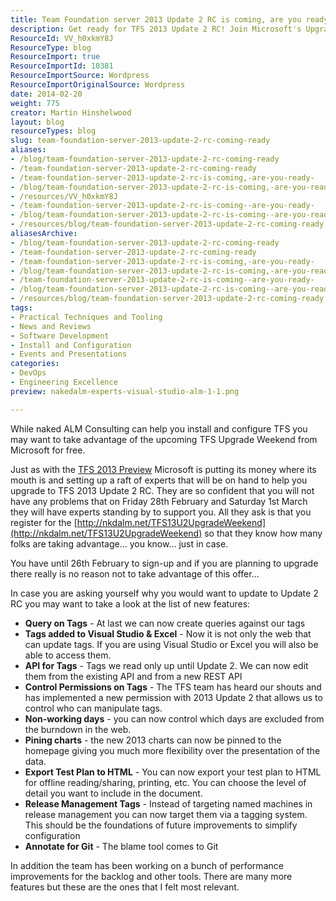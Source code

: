 ```yaml
---
title: Team Foundation server 2013 Update 2 RC is coming, are you ready?
description: Get ready for TFS 2013 Update 2 RC! Join Microsoft's Upgrade Weekend for expert support and discover new features to enhance your development experience.
ResourceId: VV_h0xkmY8J
ResourceType: blog
ResourceImport: true
ResourceImportId: 10381
ResourceImportSource: Wordpress
ResourceImportOriginalSource: Wordpress
date: 2014-02-20
weight: 775
creator: Martin Hinshelwood
layout: blog
resourceTypes: blog
slug: team-foundation-server-2013-update-2-rc-coming-ready
aliases:
- /blog/team-foundation-server-2013-update-2-rc-coming-ready
- /team-foundation-server-2013-update-2-rc-coming-ready
- /team-foundation-server-2013-update-2-rc-is-coming,-are-you-ready-
- /blog/team-foundation-server-2013-update-2-rc-is-coming,-are-you-ready-
- /resources/VV_h0xkmY8J
- /team-foundation-server-2013-update-2-rc-is-coming--are-you-ready-
- /blog/team-foundation-server-2013-update-2-rc-is-coming--are-you-ready-
- /resources/blog/team-foundation-server-2013-update-2-rc-coming-ready
aliasesArchive:
- /blog/team-foundation-server-2013-update-2-rc-coming-ready
- /team-foundation-server-2013-update-2-rc-coming-ready
- /team-foundation-server-2013-update-2-rc-is-coming,-are-you-ready-
- /blog/team-foundation-server-2013-update-2-rc-is-coming,-are-you-ready-
- /team-foundation-server-2013-update-2-rc-is-coming--are-you-ready-
- /blog/team-foundation-server-2013-update-2-rc-is-coming--are-you-ready-
- /resources/blog/team-foundation-server-2013-update-2-rc-coming-ready
tags:
- Practical Techniques and Tooling
- News and Reviews
- Software Development
- Install and Configuration
- Events and Presentations
categories:
- DevOps
- Engineering Excellence
preview: nakedalm-experts-visual-studio-alm-1-1.png

---
```

While naked ALM Consulting can help you install and configure TFS you may want to take advantage of the upcoming TFS Upgrade Weekend from Microsoft for free.

Just as with the [TFS 2013 Preview](http://nkdagility.com/the-great-team-foundation-server-2013-upgrade-weekend/) Microsoft is putting its money where its mouth is and setting up a raft of experts that will be on hand to help you upgrade to TFS 2013 Update 2 RC. They are so confident that you will not have any problems that on Friday 28th February and Saturday 1st March they will have experts standing by to support you. All they ask is that you register for the [http://nkdalm.net/TFS13U2UpgradeWeekend](http://nkdalm.net/TFS13U2UpgradeWeekend) so that they know how many folks are taking advantage… you know… just in case.

You have until 26th February to sign-up and if you are planning to upgrade there really is no reason not to take advantage of this offer…

In case you are asking yourself why you would want to update to Update 2 RC you may want to take a look at the list of new features:

- **Query on Tags** - At last we can now create queries against our tags
- **Tags added to Visual Studio & Excel** - Now it is not only the web that can update tags. If you are using Visual Studio or Excel you will also be able to access them.
- **API for Tags** - Tags we read only up until Update 2. We can now edit them from the existing API and from a new REST API
- **Control Permissions on Tags** - The TFS team has heard our shouts and has implemented a new permission with 2013 Update 2 that allows us to control who can manipulate tags.
- **Non-working days** - you can now control which days are excluded from the burndown in the web.
- **Pining charts** - the new 2013 charts can now be pinned to the homepage giving you much more flexibility over the presentation of the data.
- **Export Test Plan to HTML** - You can now export your test plan to HTML for offline reading/sharing, printing, etc. You can choose the level of detail you want to include in the document.
- **Release Management Tags** \- Instead of targeting named machines in release management you can now target them via a tagging system. This should be the foundations of future improvements to simplify configuration
- **Annotate for Git** - The blame tool comes to Git

In addition the team has been working on a bunch of performance improvements for the backlog and other tools. There are many more features but these are the ones that I felt most relevant.
